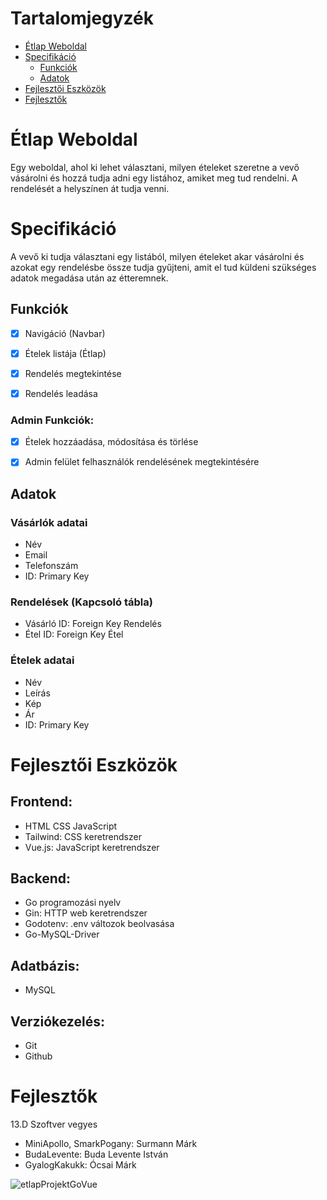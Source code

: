 # Tartalomjegyzék

-  [Étlap Weboldal](#Étlap)
-  [Specifikáció](#Specifikáció)
    -  [Funkciók](#Funkciók)
    -  [Adatok](#Adatok)
-  [Fejlesztői Eszközök](#Fejlesztői-Eszközök)
-  [Fejlesztők](#Fejlesztők)

<a id="Étlap"></a>

# Étlap Weboldal

Egy weboldal, ahol ki lehet választani, milyen ételeket szeretne a vevő vásárolni és hozzá tudja adni egy listához, amiket meg tud rendelni. A rendelését a helyszínen át tudja venni.


<a id="Specifikáció"></a>

# Specifikáció

A vevő ki tudja választani egy listából, milyen ételeket akar vásárolni és azokat egy rendelésbe össze tudja gyűjteni, amit el tud küldeni szükséges adatok megadása után az étteremnek.


<a id="Funkciók"></a>

## Funkciók

-   [X] Navigáció (Navbar)
-   [X] Ételek listája (Étlap)
-   [X] Rendelés megtekintése
-   [X] Rendelés leadása


### Admin Funkciók:

-   [X] Ételek hozzáadása, módosítása és törlése
-   [X] Admin felület felhasználók rendelésének megtekintésére


<a id="Adatok"></a>

## Adatok


### Vásárlók adatai

-   Név
-   Email
-   Telefonszám
-   ID: Primary Key


### Rendelések (Kapcsoló tábla)

-   Vásárló ID: Foreign Key Rendelés
-   Étel ID: Foreign Key Étel


### Ételek adatai

-   Név
-   Leírás
-   Kép
-   Ár
-   ID: Primary Key


<a id="Fejlesztői-Eszközök"></a>

# Fejlesztői Eszközök


## Frontend:

-   HTML CSS JavaScript
-   Tailwind: CSS keretrendszer
-   Vue.js: JavaScript keretrendszer


## Backend:

-   Go programozási nyelv
-   Gin: HTTP web keretrendszer
-   Godotenv: .env változok beolvasása
-   Go-MySQL-Driver

## Adatbázis:

-   MySQL


## Verziókezelés:

-   Git
-   Github


<a id="Fejlesztők"></a>

# Fejlesztők

13.D Szoftver vegyes

-   MiniApollo, SmarkPogany: Surmann Márk
-   BudaLevente: Buda Levente István
-   GyalogKakukk: Ócsai Márk

![etlapProjektGoVue](https://github.com/user-attachments/assets/7b4b702b-75de-49f6-824d-d1b6d5348dfc)

